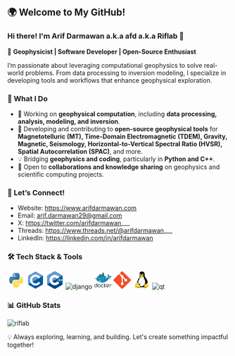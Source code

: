 ## 🌍 Welcome to My GitHub!

### Hi there! I'm **Arif Darmawan** a.k.a **afd** a.k.a **Riflab** 👋

🚀 **Geophysicist | Software Developer | Open-Source Enthusiast**

I’m passionate about leveraging computational geophysics to solve real-world problems. From data processing to inversion modeling, I specialize in developing tools and workflows that enhance geophysical exploration.

### 🔬 What I Do
- 🌋 Working on **geophysical computation**, including **data processing, analysis, modeling, and inversion**.
- 🔧 Developing and contributing to **open-source geophysical tools** for **Magnetotelluric (MT), Time-Domain Electromagnetic (TDEM), Gravity, Magnetic, Seismology, Horizontal-to-Vertical Spectral Ratio (HVSR), Spatial Autocorrelation (SPAC)**, and more.
- 💡 Bridging **geophysics and coding**, particularly in **Python and C++**.
- 📢 Open to **collaborations and knowledge sharing** on geophysics and scientific computing projects.

### 💬 Let’s Connect!
- Website: https://www.arifdarmawan.com
- Email: arif.darmawan29@gmail.com  
- X: https://twitter.com/arifdarmawan___
- Threads: https://www.threads.net/@arifdarmawan___
- LinkedIn: https://linkedin.com/in/arifdarmawan  

### 🛠️ Tech Stack & Tools
<p align="left">
  <img src="https://raw.githubusercontent.com/devicons/devicon/master/icons/python/python-original.svg" alt="python" width="40" height="40"/>
  <img src="https://raw.githubusercontent.com/devicons/devicon/master/icons/c/c-original.svg" alt="c" width="40" height="40"/>
  <img src="https://raw.githubusercontent.com/devicons/devicon/master/icons/cplusplus/cplusplus-original.svg" alt="cplusplus" width="40" height="40"/>
  <img src="https://cdn.worldvectorlogo.com/logos/django.svg" alt="django" width="40" height="40"/>
  <img src="https://raw.githubusercontent.com/devicons/devicon/master/icons/docker/docker-original-wordmark.svg" alt="docker" width="40" height="40"/>
  <img src="https://raw.githubusercontent.com/devicons/devicon/master/icons/git/git-original.svg" alt="git" width="40" height="40"/>
  <img src="https://raw.githubusercontent.com/devicons/devicon/master/icons/linux/linux-original.svg" alt="linux" width="40" height="40"/>
  <img src="https://upload.wikimedia.org/wikipedia/commons/0/0b/Qt_logo_2016.svg" alt="qt" width="40" height="40"/>
</p>

### 📊 GitHub Stats
<p align="left">
  <img src="https://github-readme-stats.vercel.app/api?username=riflab&show_icons=true&locale=en" alt="riflab"/>
</p>

💡 Always exploring, learning, and building. Let's create something impactful together!

